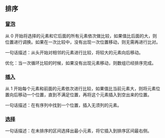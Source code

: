 ## 排序

### [冒泡](./冒泡)

从 0 开始将选择的元素和它后面的所有元素依次做比较，如果值比后面的大，则位置进行调换。如果在一次比较中，没有出现一次位置移动，则无需再进行比对。

一句话描述：从头开始对相邻的元素进行比较，将较大的元素向后移动。

优化：当一次循环比较的时候，如果没有出现元素移动，则数组已经排序完成。

### [插入](./插入)

从 1 开始每个元素和前面的元素依次进行比较，如果值比当前元素大，则将元素位置向后移动一个位置，直到不满足位置，再将这个元素插入到空出来的位置。

一句话描述：在有序列中找到一个位置，插入无须列的元素。

### [选择](./选择)

一句话描述：在未排序的区间选择出最小元素，将它插入到排序区间最右侧。
